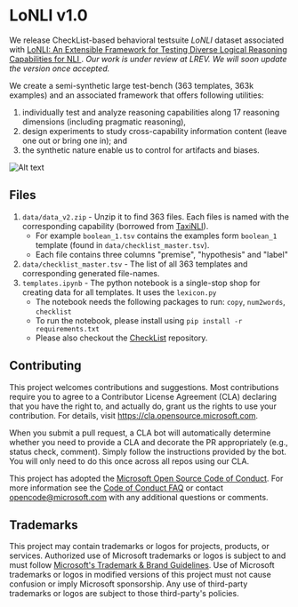 # LoNLI v1.0

We release CheckList-based behavioral testsuite *LoNLI* dataset associated with [LoNLI: An Extensible Framework for Testing Diverse Logical Reasoning Capabilities for NLI
](https://arxiv.org/abs/2112.02333). *Our work is under review at LREV. We will soon update the version once accepted.*

We create a semi-synthetic large test-bench (363 templates, 363k examples) and an associated framework that offers following utilities: 
1) individually test and analyze reasoning capabilities along 17 reasoning dimensions (including pragmatic reasoning), 
2) design experiments to study cross-capability information content (leave one out or bring one in); and 
3) the synthetic nature enable us to control for artifacts and biases.

![Alt text](Otherdatasets.png?raw=true "LoNLI against the spectrum of (a subset of) NLI datasets")

## Files

1. `data/data_v2.zip` - Unzip it to find 363 files. Each files is named with the corresponding capability (borrowed from [TaxiNLI](https://github.com/microsoft/TaxiNLI)).
   - For example `boolean_1.tsv` contains the examples form `boolean_1` template (found in `data/checklist_master.tsv`). 
   - Each file contains three columns "premise", "hypothesis" and "label"
2. `data/checklist_master.tsv` - The list of all 363 templates and corresponding generated file-names.
3. `templates.ipynb` - The python notebook is a single-stop shop for creating data for all templates. It uses the `lexicon.py`
   - The notebook needs the following packages to run: `copy`, `num2words`, `checklist`
   - To run the notebook, please install using `pip install -r requirements.txt` 
   - Please also checkout the [CheckList](https://github.com/marcotcr/checklist) repository.

## Contributing

This project welcomes contributions and suggestions.  Most contributions require you to agree to a
Contributor License Agreement (CLA) declaring that you have the right to, and actually do, grant us
the rights to use your contribution. For details, visit https://cla.opensource.microsoft.com.

When you submit a pull request, a CLA bot will automatically determine whether you need to provide
a CLA and decorate the PR appropriately (e.g., status check, comment). Simply follow the instructions
provided by the bot. You will only need to do this once across all repos using our CLA.

This project has adopted the [Microsoft Open Source Code of Conduct](https://opensource.microsoft.com/codeofconduct/).
For more information see the [Code of Conduct FAQ](https://opensource.microsoft.com/codeofconduct/faq/) or
contact [opencode@microsoft.com](mailto:opencode@microsoft.com) with any additional questions or comments.

## Trademarks

This project may contain trademarks or logos for projects, products, or services. Authorized use of Microsoft 
trademarks or logos is subject to and must follow 
[Microsoft's Trademark & Brand Guidelines](https://www.microsoft.com/en-us/legal/intellectualproperty/trademarks/usage/general).
Use of Microsoft trademarks or logos in modified versions of this project must not cause confusion or imply Microsoft sponsorship.
Any use of third-party trademarks or logos are subject to those third-party's policies.
